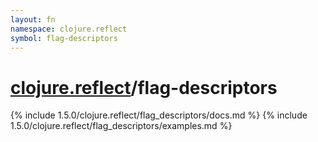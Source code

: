 ```yaml
---
layout: fn
namespace: clojure.reflect
symbol: flag-descriptors
---
```


# [clojure.reflect](../)/flag-descriptors

{% include 1.5.0/clojure.reflect/flag_descriptors/docs.md %}
{% include 1.5.0/clojure.reflect/flag_descriptors/examples.md %}

